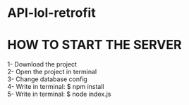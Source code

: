 # API-lol-retrofit

# HOW TO START THE SERVER

1- Download the project<br/>
2- Open the project in terminal<br/>
3- Change database config<br/>
4- Write in terminal: $ npm install<br/>
5- Write in terminal: $ node index.js<br/>
